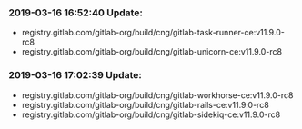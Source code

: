 ### 2019-03-16 16:52:40 Update:

- registry.gitlab.com/gitlab-org/build/cng/gitlab-task-runner-ce:v11.9.0-rc8
- registry.gitlab.com/gitlab-org/build/cng/gitlab-unicorn-ce:v11.9.0-rc8
### 2019-03-16 17:02:39 Update:

- registry.gitlab.com/gitlab-org/build/cng/gitlab-workhorse-ce:v11.9.0-rc8
- registry.gitlab.com/gitlab-org/build/cng/gitlab-rails-ce:v11.9.0-rc8
- registry.gitlab.com/gitlab-org/build/cng/gitlab-sidekiq-ce:v11.9.0-rc8
